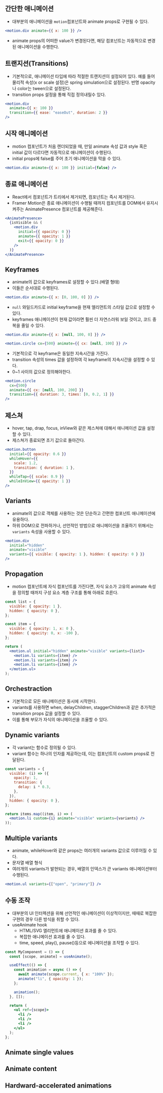 ## 간단한 애니메이션

- 대부분의 애니메이션을 `motion`컴포넌트와 animate props로 구현될 수 있다.

```jsx
<motion.div animate={{ x: 100 }} />
```

- animate props의 어떠한 value가 변경된다면, 해당 컴포넌트는 자동적으로 변경된 애니메이션을 수행한다.

## 트랜지션(Transitions)

- 기본적으로, 애니메이션 타입에 따라 적절한 트랜지션이 설정되어 있다. 예를 들어 물리적 속성(x or scale 설정)은 spring simulation으로 설정된다. 반명 opacity나 color는 tween으로 설정된다.
- transition props 설정을 통해 직접 정의내릴수 있다.

```jsx
<motion.div
  animate={{ x: 100 }}
  transition={{ ease: "easeOut", duration: 2 }}
/>
```

## 시작 애니메이션

- motion 컴포넌트가 처음 렌더되었을 때, 만일 animate 속성 값과 style 혹은 initial 값이 다르다면 자동적으로 애니메이션이 수행된다.
- initial props에 false를 주어 초기 애니메이션을 막을 수 있다.

```jsx
<motion.div animate={{ x: 100 }} initial={false} />
```

## 종료 애니메이션

- React에서 컴포넌트가 트리에서 제거되면, 컴포넌트는 즉시 제거된다.
- Framer Motion은 종료 애니메이션이 수행될 때까지 컴포넌트를 DOM에서 유지시켜주는 AnimatePresence 컴포넌트를 제공해준다.

```jsx
<AnimatePresence>
  {isVisible && (
    <motion.div
      initial={{ opacity: 0 }}
      animate={{ opacity: 1 }}
      exit={{ opacity: 0 }}
    />
  )}
</AnimatePresence>
```

## Keyframes

- animate의 값으로 keyframes로 설정할 수 있다.(배열 형태)
- 이들은 순서대로 수행된다.

```jsx
<motion.div animate={{ x: [0, 100, 0] }} />
```

- `null` 와일드카드로 initial keyframe을 현재 엘리먼트의 스타일 값으로 설정할 수 있다.
- keyframes 애니메이션이 현재 값이라면 훨씬 더 자연스러워 보일 것이고, 코드 중복을 줄일 수 있다.

```jsx
<motion.div animate={{ x: [null, 100, 0] }} />
```

```jsx
<motion.circle cx={500} animate={{ cx: [null, 100] }} />
```

- 기본적으로 각 keyframe은 동일한 지속시간을 가진다.
- transition 속성의 times 값을 설정하여 각 keyframe의 지속시간을 설정할 수 있다.
- 0~1 사이의 값으로 정의해야한다.

```jsx
<motion.circle
  cx={500}
  animate={{ cx: [null, 100, 200] }}
  transition={{ duration: 3, times: [0, 0.2, 1] }}
/>
```

## 제스쳐

- hover, tap, drap, focus, inView와 같은 제스쳐에 대해서 애니메이션 값을 설정할 수 있다.
- 제스쳐가 종료되면 초기 값으로 돌아간다.

```jsx
<motion.button
  initial={{ opacity: 0.6 }}
  whileHover={{
    scale: 1.2,
    transition: { duration: 1 },
  }}
  whileTap={{ scale: 0.9 }}
  whileInView={{ opacity: 1 }}
/>
```

## Variants

- animate의 값으로 객체를 사용하는 것은 단순하고 간편한 컴포넌트 애니메이션에 유용하다.
- 하위 DOM으로 전파하거나, 선언적인 방법으로 애니메이션을 조율하기 위해서는 `variants` 속성을 사용할 수 있다.

```jsx
<motion.div
  initial="hidden"
  animate="visible"
  variants={{ visible: { opacity: 1 }, hidden: { opacity: 0 } }}
/>
```

## Propagation

- motion 컴포넌트에 자식 컴포넌트를 가진다면, 자식 요소가 고유의 animate 속성을 정의할 때까지 구성 요소 계층 구조를 통해 아래로 흐른다.

```jsx
const list = {
  visible: { opacity: 1 },
  hidden: { opacity: 0 },
};

const item = {
  visible: { opacity: 1, x: 0 },
  hidden: { opacity: 0, x: -100 },
};

return (
  <motion.ul initial="hidden" animate="visible" variants={list}>
    <motion.li variants={item} />
    <motion.li variants={item} />
    <motion.li variants={item} />
  </motion.ul>
);
```

## Orchestraction

- 기본적으로 모든 애니메이션은 동시에 시작한다.
- variants를 사용하면 when, delayChildren, staggerChildren과 같은 추가적은 transition props 값을 설정할 수 있다.
- 이를 통해 부모가 자식의 애니메이션을 조율할 수 있다.

## Dynamic variants

- 각 variant는 함수로 정의될 수 있다.
- variant 함수는 하나의 인자를 제공하는데, 이는 컴포넌트의 custom props로 전달된다.

```jsx
const variants = {
  visible: (i) => ({
    opacity: 1,
    transition: {
      delay: i * 0.3,
    },
  }),
  hidden: { opacity: 0 },
};

return items.map((item, i) => (
  <motion.li custom={i} animate="visible" variants={variants} />
));
```

## Multiple variants

- animate, whileHover와 같은 props는 여러개의 variants 값으로 이루어질 수 있다.
- 문자열 배열 형식
- 여러개의 variants가 발현되는 경우, 배열의 인덱스가 큰 variants 애니메이션부터 수행된다.

```jsx
<motion.ul variants={["open", "primary"]} />
```

## 수동 조작

- 대부분의 UI 인터렉션을 위해 선언적인 애니메이션이 이상적이지만, 때때로 복잡한 구현의 경우 다른 방식을 취할 수 있다.
- useAnimate hook
  - HTML/SVG 엘리먼트에 애니메이션 효과를 줄 수 있다.
  - 복잡한 애니메이션 효과를 줄 수 있다.
  - time, speed, play(), pause()등으로 에니메이션을 조작할 수 있다.

```jsx
const MyComponent = () => {
  const [scope, animate] = useAnimate();

  useEffect(() => {
    const animation = async () => {
      await animate(scope.current, { x: "100%" });
      animate("li", { opacity: 1 });
    };

    animation();
  }, []);

  return (
    <ul ref={scope}>
      <li />
      <li />
      <li />
    </ul>
  );
};
```

## Animate single values

## Animate content

## Hardward-accelerated animations
